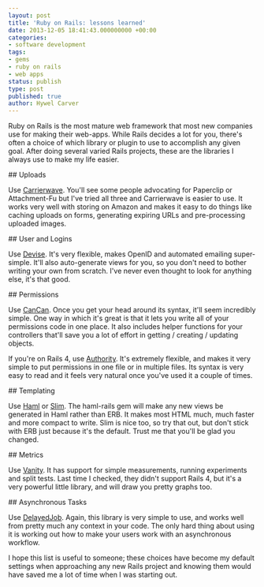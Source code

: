 ```yaml
---
layout: post
title: 'Ruby on Rails: lessons learned'
date: 2013-12-05 18:41:43.000000000 +00:00
categories:
- software development
tags:
- gems
- ruby on rails
- web apps
status: publish
type: post
published: true
author: Hywel Carver
---
```

Ruby on Rails is the most mature web framework that most new companies use for making their web-apps. While Rails decides a lot for you, there's often a choice of which library or plugin to use to accomplish any given goal. After doing several varied Rails projects, these are the libraries I always use to make my life easier.


## Uploads

Use [Carrierwave](https://github.com/carrierwaveuploader/carrierwave). You'll see some people advocating for Paperclip or Attachment-Fu but I've tried all three and Carrierwave is easier to use. It works very well with storing on Amazon and makes it easy to do things like caching uploads on forms, generating expiring URLs and pre-processing uploaded images.

## User and Logins

Use [Devise](https://github.com/plataformatec/devise). It's very flexible, makes OpenID and automated emailing super-simple. It'll also auto-generate views for you, so you don't need to bother writing your own from scratch. I've never even thought to look for anything else, it's that good.

## Permissions

Use [CanCan](https://github.com/ryanb/cancan). Once you get your head around its syntax, it'll seem incredibly simple. One way in which it's great is that it lets you write all of your permissions code in one place. It also includes helper functions for your controllers that'll save you a lot of effort in getting / creating / updating objects.

If you're on Rails 4, use [Authority](https://github.com/nathanl/authority). It's extremely flexible, and makes it very simple to put permissions in one file or in multiple files. Its syntax is very easy to read and it feels very natural once you've used it a couple of times.

## Templating

Use [Haml](https://github.com/indirect/haml-rails) or [Slim](https://github.com/slim-template/slim-rails). The haml-rails gem will make any new views be generated in Haml rather than ERB. It makes most HTML much, much faster and more compact to write. Slim is nice too, so try that out, but don't stick with ERB just because it's the default. Trust me that you'll be glad you changed.

## Metrics

Use [Vanity](http://vanity.labnotes.org/rails.html). It has support for simple measurements, running experiments and split tests. Last time I checked, they didn't support Rails 4, but it's a very powerful little library, and will draw you pretty graphs too.

## Asynchronous Tasks

Use [DelayedJob](https://github.com/collectiveidea/delayed_job). Again, this library is very simple to use, and works well from pretty much any context in your code. The only hard thing about using it is working out how to make your users work with an asynchronous workflow.

I hope this list is useful to someone; these choices have become my default settings when approaching any new Rails project and knowing them would have saved me a lot of time when I was starting out.